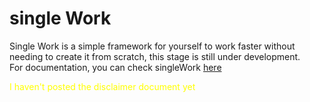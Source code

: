 # single Work

<p >Single Work is a simple framework for yourself to work faster without needing to create it from scratch, this stage is still under development.<br>
For documentation, you can check singleWork <a href="#" target="_blank">here</a></p>
<p style="color: #FFFF00	;">I haven't posted the disclaimer document yet</p>
